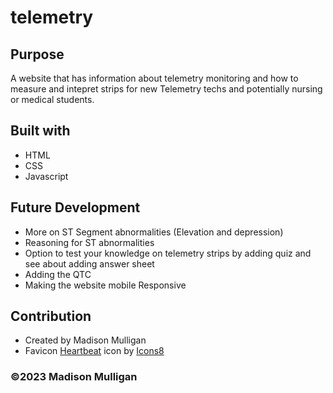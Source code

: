 # telemetry

## Purpose
A website that has information about telemetry monitoring and how to measure and intepret strips for new Telemetry techs and potentially nursing or medical students.

## Built with
* HTML
* CSS
* Javascript

## Future Development
* More on ST Segment abnormalities (Elevation and depression)
* Reasoning for ST abnormalities
* Option to test your knowledge on telemetry strips by adding quiz and see about adding answer sheet
* Adding the QTC 
* Making the website mobile Responsive

## Contribution
* Created by Madison Mulligan
* Favicon <a target="_blank" href="https://icons8.com/icon/35588/heart-with-pulse">Heartbeat</a> icon by <a target="_blank" href="https://icons8.com">Icons8</a>
### ©️2023 Madison Mulligan